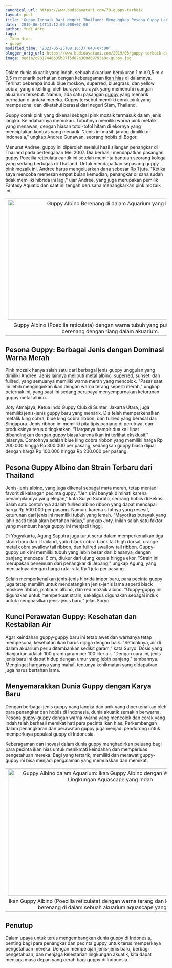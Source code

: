 ```yaml
---
canonical_url: https://www.budidayatani.com/70-guppy-terbaik
layout: post
title: 'Guppy Terbaik Dari Negeri Thailand: Mengungkap Pesona Guppy Langka'
date: '2019-06-14T13:12:00.000+07:00'
author: Yudi Anto
tags:
- Ikan Hias
- guppy
modified_time: '2023-05-25T08:16:37.040+07:00'
blogger_orig_url: https://www.budidayatani.com/2019/06/guppy-terbaik-dari-negeri-thailand.html
image: media/c9317446b35b07f5d87a360d69793a0c-guppy.jpg
---
```

<p>Dalam dunia akuatik yang indah, sebuah akuarium berukuran 1 m x 0,5 m x 0,5 m menarik perhatian dengan keberagaman <a href="https://www.budidayatani.com/search/label/Ikan%20Hias">ikan hias</a> di dalamnya. Terlihat beberapa induk blue moskow, superred, bluegrass, dan yellow cobra, yang dikelilingi oleh burayak-burayak yang memenuhi ruangan akuarium tersebut. Namun, ada satu pasangan <a href="https://www.budidayatani.com/search/label/guppy">guppy</a> yang menarik perhatian di antara mereka. Guppy tersebut memiliki corak pink yang mempesona, dan diketahui berasal dari negeri Siam, Thailand.</p><p>Guppy corak pink yang dikenal sebagai pink mozaik termasuk dalam jenis langka. Keindahannya memukau. Tubuhnya memiliki warna pink metalik yang menawan, dengan hiasan totol-totol hitam di ekornya yang menciptakan kontras yang menarik. "Jenis ini masih jarang dimiliki di Indonesia," ungkap Andree Gunawan, seorang hobiis di Bogor.</p><p>Menurut Andree, guppy ini diperoleh melalui hasil silangan penangkar di Thailand pada pertengahan Mei 2007. Dia berhasil mendapatkan pasangan guppy Poecilia reticulata cantik ini setelah meminta bantuan seorang kolega yang sedang bertugas di Thailand. Untuk mendapatkan sepasang guppy pink mozaik ini, Andree harus mengeluarkan dana sebesar Rp 1 juta. "Ketika saya mencoba memesan empat bulan kemudian, penangkar di sana sudah tidak memiliki hibrida ini lagi," ujar Andree, yang juga merupakan pemilik Fantasy Aquatic dan saat ini tengah berusaha menangkarkan pink mozaik ini.</p><table align="center" cellpadding="0" cellspacing="0" class="tr-caption-container" style="margin-left: auto; margin-right: auto;"><tbody><tr><td style="text-align: center;"><a href="https://blogger.googleusercontent.com/img/b/R29vZ2xl/AVvXsEjChz8-BMRFbpLWl6h6m-9h6i57pz1EcwvDvZqnc5xbBx37D1YA5r13enBZNcBuh2NIi047ojOZoag5-TZi--w3NIpxhA30y9fBdxZ5afngmIZwe1a0q9zu5sS81R3yD2wfYffofdMlYneEmb2kNvreIR1RyvA8UBdXHyqj_W5bh4QzMFCN1LV5zProJw/s2056/guppy.jpg" imageanchor="1" style="margin-left: auto; margin-right: auto;"><img alt="Guppy Albino Berenang di dalam Aquarium yang Indah" border="0" data-original-height="1200" data-original-width="2056" height="374" src="https://blogger.googleusercontent.com/img/b/R29vZ2xl/AVvXsEjChz8-BMRFbpLWl6h6m-9h6i57pz1EcwvDvZqnc5xbBx37D1YA5r13enBZNcBuh2NIi047ojOZoag5-TZi--w3NIpxhA30y9fBdxZ5afngmIZwe1a0q9zu5sS81R3yD2wfYffofdMlYneEmb2kNvreIR1RyvA8UBdXHyqj_W5bh4QzMFCN1LV5zProJw/w640-h374/guppy.jpg" title="Keindahan Guppy Albino dalam Akuarium" width="640" /></a></td></tr><tr><td class="tr-caption" style="text-align: center;">Guppy Albino (Poecilia reticulata) dengan warna tubuh yang putih dan menawan berenang dengan riang dalam akuarium.</td></tr></tbody></table><h2>Pesona Guppy: Berbagai Jenis dengan Dominasi Warna Merah</h2><p>Pink mozaik hanya salah satu dari berbagai jenis guppy unggulan yang dimiliki Andree. Jenis lainnya meliputi metal albino, superred, sunset, dan fullred, yang semuanya memiliki warna merah yang mencolok. "Pasar saat ini lebih menginginkan ikan dengan warna terang seperti merah," ungkap peternak ini, yang saat ini sedang berupaya menyempurnakan keturunan guppy metal albino.</p><p>Joty Atmajaya, Ketua Indo Guppy Club di Sunter, Jakarta Utara, juga memiliki jenis-jenis guppy baru yang menarik. Dia telah memperkenalkan metalik king cobra, blue king cobra ribbon, dan fullred yang berasal dari Singapura. Jenis ribbon ini memiliki pita tipis panjang di perutnya, dan produksinya terus ditingkatkan. "Harganya hampir dua kali lipat dibandingkan dengan guppy biasa karena ikan ini terlihat eksklusif," jelasnya. Contohnya adalah blue king cobra ribbon yang memiliki harga Rp 200.000 hingga Rp 300.000 per pasang, sedangkan guppy biasa dijual dengan harga Rp 100.000 hingga Rp 200.000 per pasang.</p><h2>Pesona Guppy Albino dan Strain Terbaru dari Thailand</h2><p>Jenis-jenis albino, yang juga dikenal sebagai mata merah, tetap menjadi favorit di kalangan pecinta guppy. "Jenis ini banyak diminati karena penampilannya yang elegan," kata Suryo Subroto, seorang hobiis di Bekasi. Salah satu contohnya adalah fullred albino ribbon yang dapat mencapai harga Rp 500.000 per pasang. Namun, karena sifatnya yang resesif, keturunan dari jenis ini memiliki tubuh yang lemah. "Mayoritas burayak yang lahir pasti tidak akan bertahan hidup," ungkap Joty. Inilah salah satu faktor yang membuat harga guppy ini menjadi tinggi.</p><p>Di Yogyakarta, Agung Saputra juga turut serta dalam memperkenalkan tiga strain baru dari Thailand, yaitu black cobra black tail high dorsal, orange metal cobra swallow tail ribbon, dan fullred swallow tail ribbon. Guppy-guppy unik ini memiliki tubuh yang lebih besar dari biasanya, dengan panjang mencapai 6 cm, diukur dari ujung kepala hingga ekor. "Strain ini merupakan penemuan dari penangkar di Jepang," ungkap Agung, yang menjualnya dengan harga rata-rata Rp 1 juta per pasang.</p><p>Selain memperkenalkan jenis-jenis hibrida impor baru, para pecinta guppy juga tetap memilih untuk mendatangkan jenis-jenis lama seperti black moskow ribbon, platinum albino, dan red mozaik albino. "Guppy-guppy ini digunakan untuk memperkuat strain, sekaligus digunakan sebagai induk untuk menghasilkan jenis-jenis baru," jelas Suryo.</p><h2>Kunci Perawatan Guppy: Kesehatan dan Kestabilan Air</h2><p>Agar keindahan guppy-guppy baru ini tetap awet dan warnanya tetap mempesona, kesehatan ikan harus dijaga dengan baik. "Setidaknya, air di dalam akuarium perlu ditambahkan sedikit garam," kata Suryo. Dosis yang dianjurkan adalah 100 gram garam per 100 liter air. "Dengan cara ini, jenis-jenis baru ini dapat hidup dengan umur yang lebih panjang," tambahnya. Mengingat harganya yang mahal, tentunya kenikmatan yang didapatkan juga harus bertahan lama.</p><h2>Menyemarakkan Dunia Guppy dengan Karya Baru</h2><p>Dengan berbagai jenis guppy yang langka dan unik yang diperkenalkan oleh para penangkar dan hobiis di Indonesia, dunia akuatik semakin berwarna. Pesona guppy-guppy dengan warna-warna yang mencolok dan corak yang indah telah berhasil memikat hati para pecinta ikan hias. Perkembangan dalam penangkaran dan perawatan guppy juga menjadi pendorong untuk memperkaya populasi guppy di Indonesia.</p><p>Keberagaman dan inovasi dalam dunia guppy menghadirkan peluang bagi para pecinta ikan hias untuk menikmati keindahan dan memperluas pengetahuan mereka. Bagi yang tertarik, memiliki dan merawat guppy-guppy ini bisa menjadi pengalaman yang memuaskan dan memikat.</p><table align="center" cellpadding="0" cellspacing="0" class="tr-caption-container" style="margin-left: auto; margin-right: auto;"><tbody><tr><td style="text-align: center;"><a href="https://blogger.googleusercontent.com/img/b/R29vZ2xl/AVvXsEh7NezSOTjCnWFpWFk2wA9GQ2CmIilaBI39Wx5th-pyH0c-uteuguCUtw3JRGo1zFAa6ypO69SnZguKJ078NJLksLGEfSuKGpW5f57GiD8yFn9rWGJOxmV8KOMrmUYiv-5TGzcw9L-pL-UOTZh5LzkqJAu9PnsrHPgvQbrEqnacHwDuOS1quOqFQz4g7g/s1950/guppy1.jpg" imageanchor="1" style="margin-left: auto; margin-right: auto;"><img alt="Guppy Albino dalam Aquarium: Ikan Guppy Albino dengan Warna Terang di Lingkungan Aquascape yang Indah" border="0" data-original-height="1200" data-original-width="1950" height="394" src="https://blogger.googleusercontent.com/img/b/R29vZ2xl/AVvXsEh7NezSOTjCnWFpWFk2wA9GQ2CmIilaBI39Wx5th-pyH0c-uteuguCUtw3JRGo1zFAa6ypO69SnZguKJ078NJLksLGEfSuKGpW5f57GiD8yFn9rWGJOxmV8KOMrmUYiv-5TGzcw9L-pL-UOTZh5LzkqJAu9PnsrHPgvQbrEqnacHwDuOS1quOqFQz4g7g/w640-h394/guppy1.jpg" title="Menikmati Keindahan Guppy Albino dalam Aquarium Aquascape" width="640" /></a></td></tr><tr><td class="tr-caption" style="text-align: center;">Ikan Guppy Albino (Poecilia reticulata) dengan warna terang dan khas yang menarik, berenang di dalam sebuah akuarium aquascape yang indah.</td></tr></tbody></table><h2>Penutup</h2><p>Dalam upaya untuk terus mengembangkan dunia guppy di Indonesia, penting bagi para penangkar dan pecinta guppy untuk terus memperkaya pengetahuan mereka. Dengan mempelajari jenis-jenis baru, berbagi pengetahuan, dan menjaga kelestarian lingkungan akuatik, kita dapat menjaga masa depan yang cerah bagi guppy di Indonesia.</p>